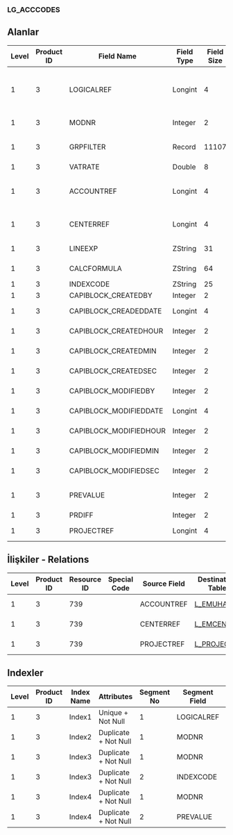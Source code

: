 ### LG_ACCCODES

## Alanlar

**Level**|**Product ID**|**Field Name**|**Field Type**|**Field Size**|**Field Offset**|**Türkçe Açıklama**|**Expression**
-----|-----|-----|-----|-----|-----|-----|-----
1|3|LOGICALREF|Longint|4|0|Entegrasyon Bağlantı Kodu Log. Ref.|Integration Connection Code Logical Reference
1|3|MODNR|Integer|2|4|Modül Numarası|Module Number
1|3|GRPFILTER|Record|11107|6|Grup filtresi|Group Filter Record
1|3|VATRATE|Double|8|11113|KDV oranı|VAT Rate
1|3|ACCOUNTREF|Longint|4|11121|Genel Muhasebe Hesabı Ref.|General Ledger Account Reference
1|3|CENTERREF|Longint|4|11125|Masraf Merkezi Ref.|Overhead Pool Reference
1|3|LINEEXP|ZString|31|11129|Satır Açıklaması|Line Description
1|3|CALCFORMULA|ZString|64|11160|Hesaplanan Formül|Calculation Formula
1|3|INDEXCODE|ZString|25|11224|İndeks Kodu|Index Code
1|3|CAPIBLOCK_CREATEDBY|Integer|2|11249|Oluşturan|Created By
1|3|CAPIBLOCK_CREADEDDATE|Longint|4|11251|Oluşturulma Tarihi|Created Date
1|3|CAPIBLOCK_CREATEDHOUR|Integer|2|11255|Oluşturulma Saati|Created Hour
1|3|CAPIBLOCK_CREATEDMIN|Integer|2|11257|Oluşturulma Dakikası|Created Minute
1|3|CAPIBLOCK_CREATEDSEC|Integer|2|11259|Oluşturulma Saniyesi|Created Second
1|3|CAPIBLOCK_MODIFIEDBY|Integer|2|11261|Değiştiren|Modified By
1|3|CAPIBLOCK_MODIFIEDDATE|Longint|4|11263|Değiştirilme Tarihi|Modified Date
1|3|CAPIBLOCK_MODIFIEDHOUR|Integer|2|11267|Değiştirilme Saati|Modified Hour
1|3|CAPIBLOCK_MODIFIEDMIN|Integer|2|11269|Değiştirilme Dakikası|Modified Minute
1|3|CAPIBLOCK_MODIFIEDSEC|Integer|2|11271|Değiştirilme Saniyesi|Modified Second
1|3|PREVALUE|Integer|2|11273|Öndeğer olarak kullanılacak|Will Be Used As Default
1|3|PRDIFF|Integer|2|11275|Fiyatlar|Prices
1|3|PROJECTREF|Longint|4|11277|Proje Referansı|PROJECT Reference

## İlişkiler - Relations
**Level**|**Product ID**|**Resource ID**|**Special Code**|**Source Field**|**Destination Table**|**Destination Field**|**Relation Type**|**Extra Condition**
-----|-----|-----|-----|-----|-----|-----|-----|-----
1|3|739||ACCOUNTREF|[L_EMUHACC](../LG_EMUHACC "L_EMUHACC")|LOGICALREF|one-to-one|
1|3|739||CENTERREF|[L_EMCENTER](../LG_EMCENTER "L_EMCENTER")|LOGICALREF|one-to-one|
1|3|739||PROJECTREF|[L_PROJECT](../L_PROJECT "L_PROJECT")|LOGICALREF|one-to-one|

## Indexler
**Level**|**Product ID**|**Index Name**|**Attributes**|**Segment No**|**Segment Field**|**Sense**
-----|-----|-----|-----|-----|-----|-----
1|3|Index1|Unique + Not Null|1|LOGICALREF|Ascending
1|3|Index2|Duplicate + Not Null|1|MODNR|Ascending
1|3|Index3|Duplicate + Not Null|1|MODNR|Ascending
1|3|Index3|Duplicate + Not Null|2|INDEXCODE|Ascending
1|3|Index4|Duplicate + Not Null|1|MODNR|Ascending
1|3|Index4|Duplicate + Not Null|2|PREVALUE|Ascending
